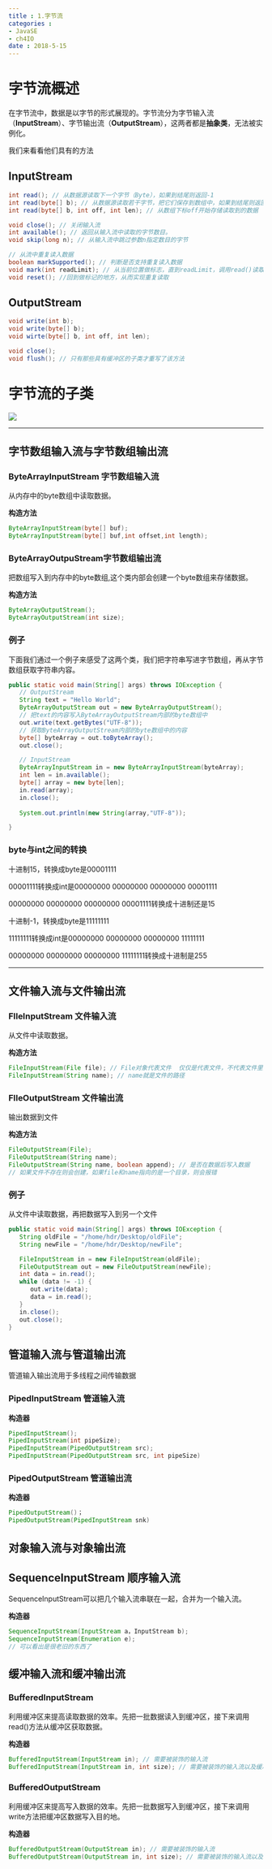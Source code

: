 ```yaml
---
title : 1.字节流
categories : 
- JavaSE
- ch4IO
date : 2018-5-15
---
```


# 字节流概述

在字节流中，数据是以字节的形式展现的。字节流分为字节输入流（**InputStream**）、字节输出流（**OutputStream**），这两者都是**抽象类**，无法被实例化。

我们来看看他们具有的方法

## InputStream

```java
int read(); // 从数据源读取下一个字节（Byte），如果到结尾则返回-1
int read(byte[] b); // 从数据源读取若干字节，把它们保存到数组中，如果到结尾则返回-1
int read(byte[] b, int off, int len); // 从数组下标off开始存储读取到的数据

void close(); // 关闭输入流
int available(); // 返回从输入流中读取的字节数目。
void skip(long n); // 从输入流中跳过参数n指定数目的字节

// 从流中重复读入数据
boolean markSupported(); // 判断是否支持重复读入数据
void mark(int readLimit); // 从当前位置做标志，直到readLimit，调用read()读取该范围内的数据
void reset(); //回到做标记的地方，从而实现重复读取

```

## OutputStream

```java
void write(int b);
void write(byte[] b);
void wirte(byte[] b, int off, int len);

void close();
void flush(); // 只有那些具有缓冲区的子类才重写了该方法
```

# 字节流的子类

![](https://raw.githubusercontent.com/huangdaren1997/pictures/master/%E5%AD%97%E8%8A%82%E6%B5%81.png)

---

## 字节数组输入流与字节数组输出流

### ByteArrayInputStream 字节数组输入流

从内存中的byte数组中读取数据。

**构造方法**

```java
ByteArrayInputStream(byte[] buf);
ByteArrayInputStream(byte[] buf,int offset,int length);
```

### ByteArrayOutpuStream字节数组输出流

把数组写入到内存中的byte数组,这个类内部会创建一个byte数组来存储数据。

**构造方法**

```java
ByteArrayOutputStream();
ByteArrayOutputStream(int size);
```

### 例子

下面我们通过一个例子来感受了这两个类，我们把字符串写进字节数组，再从字节数组获取字符串内容。

```java
public static void main(String[] args) throws IOException {
   // OutputStream
   String text = "Hello World";
   ByteArrayOutputStream out = new ByteArrayOutputStream();
   // 把text的内容写入ByteArrayOutputStream内部的byte数组中
   out.write(text.getBytes("UTF-8"));
   // 获取ByteArrayOutputStream内部的byte数组中的内容
   byte[] byteArray = out.toByteArray();
   out.close();

   // InputStream
   ByteArrayInputStream in = new ByteArrayInputStream(byteArray);
   int len = in.available();
   byte[] array = new byte[len];
   in.read(array);
   in.close();
   
   System.out.println(new String(array,"UTF-8"));

}
```



### byte与int之间的转换

十进制15，转换成byte是00001111

00001111转换成int是00000000 00000000 00000000 00001111

00000000 00000000 00000000 00001111转换成十进制还是15

十进制-1，转换成byte是11111111

11111111转换成int是00000000 00000000 00000000 11111111

00000000 00000000 00000000 11111111转换成十进制是255

---

## 文件输入流与文件输出流

### FIleInputStream 文件输入流

从文件中读取数据。

**构造方法**

```java
FileInputStream(File file); // File对象代表文件  仅仅是代表文件，不代表文件里面的内容。
FileInputStream(String name); // name就是文件的路径
```

### FIleOutputStream 文件输出流

输出数据到文件

**构造方法**

```java
FileOutputStream(File);
FileOutputStream(String name);
FileOutputStream(String name, boolean append); // 是否在数据后写入数据
// 如果文件不存在则会创建，如果file和name指向的是一个目录，则会报错
```

### 例子

从文件中读取数据，再把数据写入到另一个文件

```java
public static void main(String[] args) throws IOException {
   String oldFile = "/home/hdr/Desktop/oldFile";
   String newFile = "/home/hdr/Desktop/newFile";

   FileInputStream in = new FileInputStream(oldFile);
   FileOutputStream out = new FileOutputStream(newFile);
   int data = in.read();
   while (data != -1) {
      out.write(data);
      data = in.read();
   }
   in.close();
   out.close();
}
```



## 管道输入流与管道输出流

管道输入输出流用于多线程之间传输数据

### PipedInputStream 管道输入流

**构造器**

```java
PipedInputStream();
PipedInputStream(int pipeSize);
PipedInputStream(PipedOutputStream src);
PipedInputStream(PipedOutputStream src, int pipeSize)
```

### PipedOutputStream 管道输出流

**构造器**

```java
PipedOutputStream()；
PipedOutputStream(PipedInputStream snk)
```

## 对象输入流与对象输出流



## SequenceInputStream 顺序输入流

SequenceInputStream可以把几个输入流串联在一起，合并为一个输入流。

**构造器**

```java
SequenceInputStream(InputStream a，InputStream b);
SequenceInputStream(Enumeration e);
// 可以看出是很老旧的东西了
```



## 缓冲输入流和缓冲输出流

### BufferedInputStream

利用缓冲区来提高读取数据的效率。先把一批数据读入到缓冲区，接下来调用read()方法从缓冲区获取数据。

**构造器**

```java
BufferedInputStream(InputStream in); // 需要被装饰的输入流
BufferedInputStream(InputStream in, int size); // 需要被装饰的输入流以及缓冲区的大小
```

### BufferedOutputStream

利用缓冲区来提高写入数据的效率。先把一批数据写入到缓冲区，接下来调用write方法把缓冲区数据写入目的地。

**构造器**

```java
BufferedOutputStream(OutputStream in); // 需要被装饰的输入流
BufferedOutputStream(OutputStream in, int size); // 需要被装饰的输入流以及缓冲区的大小
```







